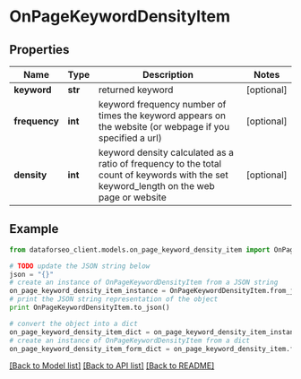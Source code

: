 # OnPageKeywordDensityItem


## Properties

Name | Type | Description | Notes
------------ | ------------- | ------------- | -------------
**keyword** | **str** | returned keyword | [optional] 
**frequency** | **int** | keyword frequency number of times the keyword appears on the website (or webpage if you specified a url) | [optional] 
**density** | **int** | keyword density calculated as a ratio of frequency to the total count of keywords with the set keyword_length on the web page or website | [optional] 

## Example

```python
from dataforseo_client.models.on_page_keyword_density_item import OnPageKeywordDensityItem

# TODO update the JSON string below
json = "{}"
# create an instance of OnPageKeywordDensityItem from a JSON string
on_page_keyword_density_item_instance = OnPageKeywordDensityItem.from_json(json)
# print the JSON string representation of the object
print OnPageKeywordDensityItem.to_json()

# convert the object into a dict
on_page_keyword_density_item_dict = on_page_keyword_density_item_instance.to_dict()
# create an instance of OnPageKeywordDensityItem from a dict
on_page_keyword_density_item_form_dict = on_page_keyword_density_item.from_dict(on_page_keyword_density_item_dict)
```
[[Back to Model list]](../README.md#documentation-for-models) [[Back to API list]](../README.md#documentation-for-api-endpoints) [[Back to README]](../README.md)


